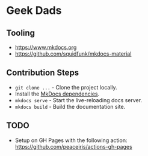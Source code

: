 # Geek Dads

## Tooling

- https://www.mkdocs.org
- https://github.com/squidfunk/mkdocs-material 

## Contribution Steps

- `git clone ...` - Clone the project locally.
- Install the [MkDocs dependencies](https://www.mkdocs.org/#installation).
- `mkdocs serve` - Start the live-reloading docs server.
- `mkdocs build` - Build the documentation site.

## TODO

- Setup on GH Pages with the following action: https://github.com/peaceiris/actions-gh-pages